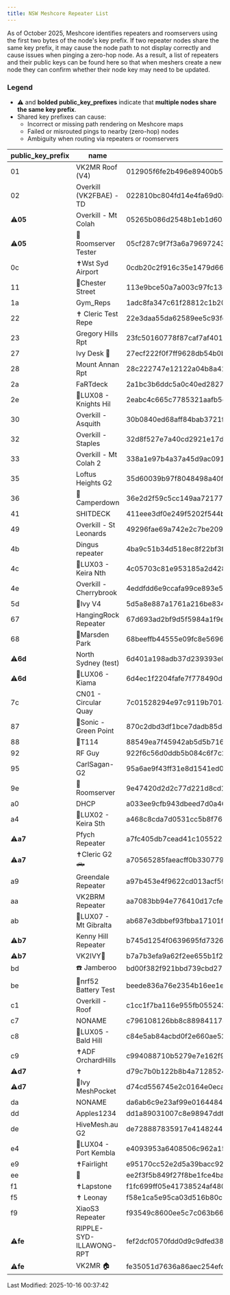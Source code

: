 ```yaml
---
title: NSW Meshcore Repeater List
---
```


As of October 2025, Meshcore identifies repeaters and roomservers using the first two bytes of the node's key prefix. If two repeater nodes share the same key prefix, it may cause the node path to not display correctly and cause issues when pinging a zero-hop node. As a result, a list of repeaters and their public keys can be found here so that when meshers create a new node they can confirm whether their node key may need to be updated.


### Legend
- ⚠️ and **bolded public_key_prefixes** indicate that **multiple nodes share the same key prefix**.
- Shared key prefixes can cause:
  - Incorrect or missing path rendering on Meshcore maps  
  - Failed or misrouted pings to nearby (zero-hop) nodes  
  - Ambiguity when routing via repeaters or roomservers

| public_key_prefix | name | public_key |
| --- | --- | --- |
| 01 | VK2MR Roof (V4) | 012905f6fe2b496e89400b5c698e1c214602d4931dc1b5ef1145e7feeaff57ab |
| 02 | Overkill (VK2FBAE) - TD | 022810bc804fd14e4fa69d08b695c4ff0e0a450b7d5949bb315e225824f1d6cb |
| ⚠️**05** | Overkill - Mt Colah | 05265b086d2548b1eb1d60716f282972fd1451ff2edd124aa832c7b99fc3c3b0 |
| ⚠️**05** | 🌱Roomserver Tester | 05cf287c9f7f3a6a796972430fcad8ee5ef22f5445f2b0a5a9e1e400651d8db4 |
| 0c | ✝️Wst Syd Airport | 0cdb20c2f916c35e1479d663b53f9380cb236ca7de0a25195251cb909d60ca6b |
| 11 | 🌱Chester Street | 113e9bce50a7a003c97fc13edeb093975a06087fbf16a3b62411931d0ac4f642 |
| 1a | Gym_Reps | 1adc8fa347c61f28812c1b20710ad97b0f958daccfa8e0accf3b64fb2303c5e8 |
| 22 | ✝️ Cleric Test Repe | 22e3daa55da62589ee5c93fe0313762d9268f7f5243fb20ba1d279ccf4a53524 |
| 23 | Gregory Hills Rpt | 23fc50160778f87caf7af401d786692b74efded66d9bff5b20cf40395341d688 |
| 27 | Ivy Desk 🌱 | 27ecf222f0f7ff9628db54b0b2a492d72a2300c3c9f0430738bbca2840461b7d |
| 28 | Mount Annan Rpt | 28c222747e12122a04b8a4196e82d7f2dd490d8a5789b194bd8d6514845b4b16 |
| 2a | FaRTdeck | 2a1bc3b6ddc5a0c40ed28272ff59c0f1b643fa538492a71f17834b90ae4a6f42 |
| 2e | 🛜LUX08 - Knights Hil | 2eabc4c665c7785321aafb5dbd8ae8e07355e64739e78d3fbb5cf790871cca05 |
| 30 | Overkill - Asquith | 30b0840ed68aff84bab3721f956191ee51098970b429b730798e9eb01f7422ff |
| 32 | Overkill - Staples | 32d8f527e7a40cd2921e17d41d8379c0d49122cf3afe01fef84e9fb776dfe2c9 |
| 33 | Overkill - Mt Colah 2 | 338a1e97b4a37a45d9ac0912cb34637965e9d907e1e04518d124c256d78519a0 |
| 35 | Loftus Heights G2 | 35d60039b97f8048498a40fe4b9c1cb4f7e5aec08ade9f5c845d87211e1a254d |
| 36 | 🌱Camperdown | 36e2d2f59c5cc149aa7217787dba78ea3d29a85f86d4a40f2c50823bf93eb092 |
| 41 | SHITDECK | 411eee3df0e249f5202f544bd4e42960fbf0f72c9aa102aaa212d1c59f7ece9a |
| 49 | Overkill - St Leonards | 49296fae69a742e2c7be2092712860320cd2cec80d69bf64b637d4eeda9ebdff |
| 4b | Dingus repeater | 4ba9c51b34d518ec8f22bf3f93621d1a11b67368818ae228adc63dbff250dd6a |
| 4c | 🛜LUX03 - Keira Nth | 4c05703c81e953185a2d4282827c3e8a3aef846749a32e7b1a215e1edc03911a |
| 4e | Overkill - Cherrybrook | 4eddfdd6e9ccafa99ce893e5f3d0223befa7d0c9ca7b1c98572a223dd1671e6c |
| 5d | 🌱Ivy V4 | 5d5a8e887a1761a216be8344195b231def3b078684aece22b05bef23f273bbb3 |
| 67 | HangingRock Repeater | 67d693ad2bf9d5f5984a1f9ec8fa0dc2c65d774b865cd945f301c0c0db88270a |
| 68 | 🐄Marsden Park | 68beeffb44555e09fc8e5696394352d9eb6e9d6454785cf107d7628d08b5d763 |
| ⚠️**6d** | North Sydney (test) | 6d401a198adb37d239393e01a02eeedb8f26ecbaec4399487e4c917397f5e8a3 |
| ⚠️**6d** | 🛜LUX06 - Kiama | 6d4ec1f2204fafe7f778490dbdfcf1f96553a00ca16c33f2e942eaaa022b631c |
| 7c | CN01 - Circular Quay | 7c01528294e97c9119b7014acd9d81e3f7783300c973d7c5cb49a998a0362ec4 |
| 87 | 👾Sonic - Green Point | 870c2dbd3df1bce7dadb85d3cb22f181d44e0d06785c6f2868b782872742e046 |
| 88 | 🌱T114 | 88549ea7f45942ab5d5b716b6fdb50ebd0c6e904abf4537a2311037cbb53ba31 |
| 92 | RF Guy | 922f6c56d0ddb5b084c6f7c26e9a4a09fe90aa3387826e580f446ccf5a03bb6f |
| 95 | CarlSagan-G2 | 95a6ae9f43ff31e8d1541ed017b48e79486bdd4df00c42f9eb34e7f9b415d476 |
| 9e | 🌱Roomserver | 9e47420d2d2c77d221d8cd15598f4b12408c3c19143d4f1957d9a94b5365f013 |
| a0 | DHCP | a033ee9cfb943dbeed7d0a468f9362cb6b3954d29388c8258597a6be1b54cab2 |
| a4 | 🛜LUX02 - Keira Sth | a468c8cda7d0531cc5b8f7607c0f234a1647e3ee89ab8b7443a8c75c540e3f1f |
| ⚠️**a7** | Pfych Repeater | a7fc405db7cead41c105522020879c6ca19ac06f97f85a63dc8e7914aa9932a3 |
| ⚠️**a7** | ✝️Cleric G2 🛻 | a70565285faeacff0b330779577cb25865d215fcc23664080ba5ab3c8602b89c |
| a9 | Greendale Repeater | a97b453e4f9622cd013acf59bfbf3d0eb510d2d13b3b218ba4c700780ac8e8ea |
| aa | VK2BRM Repeater | aa7083bb94e776410d17cfed356172ec580a4d8481b4bc4a73f9a562da8c420e |
| ab | 🛜LUX07 - Mt Gibralta | ab687e3dbbef93fbba17101f2b81e498c50ca6c1898b941586baf9f15d37d575 |
| ⚠️**b7** | Kenny Hill Repeater | b745d1254f0639695fd7326c23f3a0bcb92aa4c5e08f6cfc43ba9527db88515d |
| ⚠️**b7** | VK2IVY🌱 | b7a7b3efa9a62f2ee655b1f2e67d63fc68b6f1869f65ec7e3b3a225218b5bf03 |
| bd | ☎️ Jamberoo | bd00f382f921bbd739cbd277309b104ccb58743aa62a3ea3f9fed681e54fa6a8 |
| be | 🌱nrf52 Battery Test | beede836a76e2354b16ee1e738fff607565a4dfb40d6d0ba38f0a93f05d6a880 |
| c1 | Overkill - Roof | c1cc1f7ba116e955fb0552432570ec76a99473b6563ccd6c8231375448d86a98 |
| c7 | NONAME | c796108126bb8c889841174e91d93c383d50a98a1fc682278732ef2b7bfdf4cd |
| c8 | 🛜LUX05 - Bald Hill | c84e5ab84acbd0f2e660ae5213274fb3353d2f7ce1c9d9ff3ba10ebf0e963e1c |
| c9 | ✝️ADF OrchardHills | c994088710b5279e7e162f914d8321e73f340bf27c869a0c00feaebe4100ba3a |
| ⚠️**d7** | ✝️ | d79c7b0b122b8b4a71285245bd13554b8b5afcb41baf7be8897125f3f1a0bf78 |
| ⚠️**d7** | 🌱Ivy MeshPocket | d74cd556745e2c0164e0eca7b3b01e1de0ba1defb21fbf69908e271d6d18aeaa |
| da | NONAME | da6ab6c9e23af99e0164484e5adb0ffdeecbcd9a9f9f9036513142c9ab98eac8 |
| dd | Apples1234 | dd1a89031007c8e98947ddff8b9b27ed70680056ea477bfc8644ee91909fdb61 |
| de | HiveMesh.au G2 | de728887835917e4148244bf8bd14be7b8f11ba1d4c9daa48cd9ba9dc721e5ab |
| e4 | 🛜LUX04 - Port Kembla | e4093953a6408506c962a158b65d07eac37782f4d428d23e6eb11ddc6652e4fd |
| e9 | ✝️Fairlight | e95170cc52e2d5a39bacc92fb60922bfefff12d553bc56e733533709943dfcab |
| ee | 🌱 | ee2f3f5b849f27f8be1fce4ba85ceeff72142606e9389161606f018164e12378 |
| f1 | ✝️Lapstone | f1fc699ff05e41738524af480a24ccf5ada1f3248bd23d83f47ae69f44060193 |
| f5 | ✝️ Leonay | f58e1ca5e95ca03d516b80c4839ecd8c76855f63e9e9dea371f3384b24a1b705 |
| f9 | XiaoS3 Repeater | f93549c8600ee5c7c063b66e7636d237bd49470c61dcb5ec8cc310e85ae9afab |
| ⚠️**fe** | RIPPLE-SYD-ILLAWONG-RPT | fef2dcf0570fdd0d9c9dfed38c35d0e25ce0aeeb98ed6ad5533e51f57c4c05ee |
| ⚠️**fe** | VK2MR 🏠 | fe35051d7636a86aec254efd3de8d7d6a0e0ef7302ee0ca8f1b96cfb6ad7888a |

 Last Modified: 2025-10-16 00:37:42  
